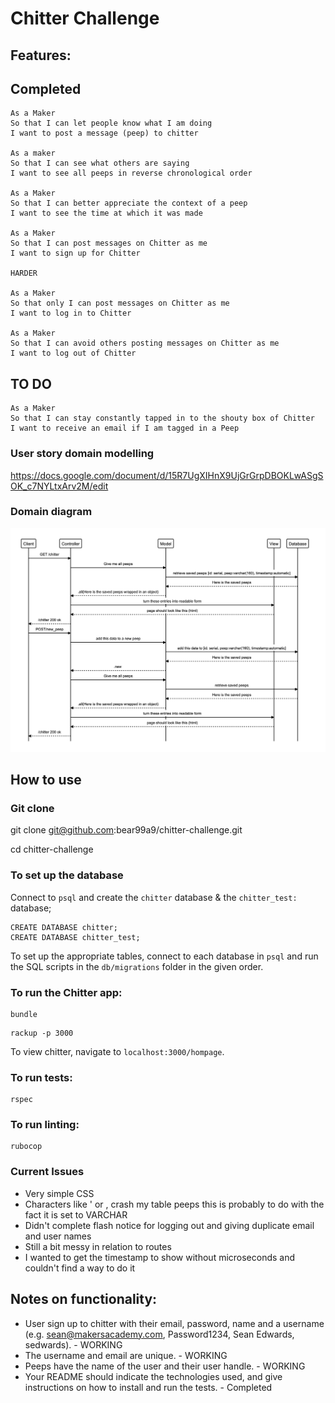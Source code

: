 Chitter Challenge
=================

Features:
-------

## Completed

```
As a Maker
So that I can let people know what I am doing  
I want to post a message (peep) to chitter

As a maker
So that I can see what others are saying  
I want to see all peeps in reverse chronological order

As a Maker
So that I can better appreciate the context of a peep
I want to see the time at which it was made

As a Maker
So that I can post messages on Chitter as me
I want to sign up for Chitter

HARDER

As a Maker
So that only I can post messages on Chitter as me
I want to log in to Chitter

As a Maker
So that I can avoid others posting messages on Chitter as me
I want to log out of Chitter

```

## TO DO

```
As a Maker
So that I can stay constantly tapped in to the shouty box of Chitter
I want to receive an email if I am tagged in a Peep
```

### User story domain modelling
https://docs.google.com/document/d/15R7UgXIHnX9UjGrGrpDBOKLwASgSOK_c7NYLtxArv2M/edit

### Domain diagram
![user story](/user_story.png)

## How to use

### Git clone

git clone git@github.com:bear99a9/chitter-challenge.git

cd chitter-challenge

### To set up the database

Connect to `psql` and create the `chitter` database & the `chitter_test:` database;

```
CREATE DATABASE chitter;
CREATE DATABASE chitter_test;
```

To set up the appropriate tables, connect to each database in `psql` and run the SQL scripts in the `db/migrations` folder in the given order.

### To run the Chitter app:

```
bundle
```

```
rackup -p 3000
```

To view chitter, navigate to `localhost:3000/hompage`.

### To run tests:

```
rspec
```

### To run linting:

```
rubocop
```

### Current Issues
- Very simple CSS
- Characters like ' or , crash my table peeps this is probably to do with the fact it is set to VARCHAR
- Didn't complete flash notice for logging out and giving duplicate email and user names
- Still a bit messy in relation to routes
- I wanted to get the timestamp to show without microseconds and couldn't find a way to do it


Notes on functionality:
------

* User sign up to chitter with their email, password, name and a username (e.g. sean@makersacademy.com, Password1234, Sean Edwards, sedwards). - WORKING
* The username and email are unique. - WORKING
* Peeps have the name of the user and their user handle. - WORKING
* Your README should indicate the technologies used, and give instructions on how to install and run the tests. - Completed
